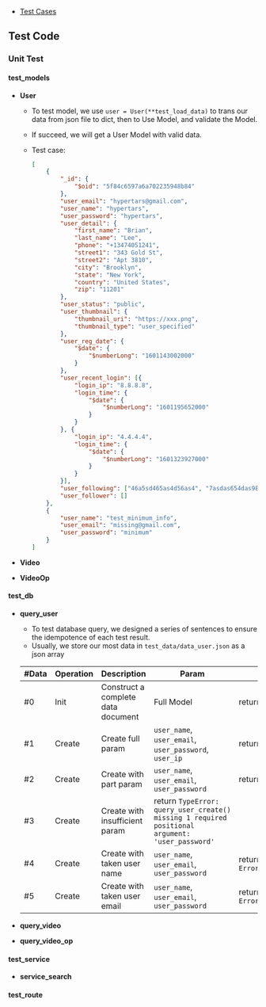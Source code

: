 - [Test Cases](https://docs.google.com/spreadsheets/d/1hoKAh89rNywF343tU5lzeamFmidxdYJ39CW_uUCCRLw/edit?usp=sharing)

## Test Code

### Unit Test

#### test_models

- **User**
    - To test model, we use `user = User(**test_load_data)` to trans our data from json file to dict, then to Use Model, and validate the Model.
    - If succeed, we will get a User Model with valid data.
    
    - Test case:
        ```json
        [
            {
                "_id": {
                    "$oid": "5f84c6597a6a702235948b84"
                },
                "user_email": "hypertars@gmail.com",
                "user_name": "hypertars",
                "user_password": "hypertars",
                "user_detail": {
                    "first_name": "Brian",
                    "last_name": "Lee",
                    "phone": "+13474051241",
                    "street1": "343 Gold St",
                    "street2": "Apt 3810",
                    "city": "Brooklyn",
                    "state": "New York",
                    "country": "United States",
                    "zip": "11201"
                },
                "user_status": "public",
                "user_thumbnail": {
                    "thumbnail_uri": "https://xxx.png",
                    "thumbnail_type": "user_specified"
                },
                "user_reg_date": {
                    "$date": {
                        "$numberLong": "1601143002000"
                    }
                },
                "user_recent_login": [{
                    "login_ip": "8.8.8.8",
                    "login_time": {
                        "$date": {
                            "$numberLong": "1601195652000"
                        }
                    }
                }, {
                    "login_ip": "4.4.4.4",
                    "login_time": {
                        "$date": {
                            "$numberLong": "1601323927000"
                        }
                    }
                }],
                "user_following": ["46a5sd465as4d56as4", "7asdas654das98da8as"],
                "user_follower": []
            },
            {
                "user_name": "test_minimum_info",
                "user_email": "missing@gmail.com",
                "user_password": "minimum"
            }
        ]
        ```

- **Video**

- **VideoOp**

#### test_db
- **query_user**
    - To test database query, we designed a series of sentences to ensure the idempotence of each test result.
    - Usually, we store our most data in `test_data/data_user.json` as a json array

    #Data | Operation | Description | Param | Expectation
    --- | --- | --- | --- | ---
    #0 | Init | Construct a complete data document | Full Model | return 1
    #1 | Create | Create full param | `user_name`, `user_email`,<br>`user_password`, `user_ip` | return User object
    #2 | Create | Create with part param | `user_name`, `user_email`,<br>`user_password` | return User object auto ip=0.0.0.0
    #3 | Create | Create with insufficient param | return `TypeError: query_user_create() missing 1 required positional argument: 'user_password'`
    #4 | Create | Create with taken user name | `user_name`, `user_email`, `user_password` | return `ErrorCode.MONGODB_USER_NAME_TAKEN`
    #5 | Create | Create with taken user email | `user_name`, `user_email`, `user_password` | return `ErrorCode.MONGODB_USER_EMAIL_TAKEN`

- **query_video**

- **query_video_op**

#### test_service
- **service_search**

#### test_route